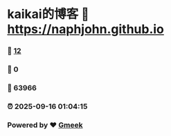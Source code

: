 # kaikai的博客 :link: https://naphjohn.github.io 
### :page_facing_up: [12](https://naphjohn.github.io/tag.html) 
### :speech_balloon: 0 
### :hibiscus: 63966 
### :alarm_clock: 2025-09-16 01:04:15 
### Powered by :heart: [Gmeek](https://github.com/Meekdai/Gmeek)
